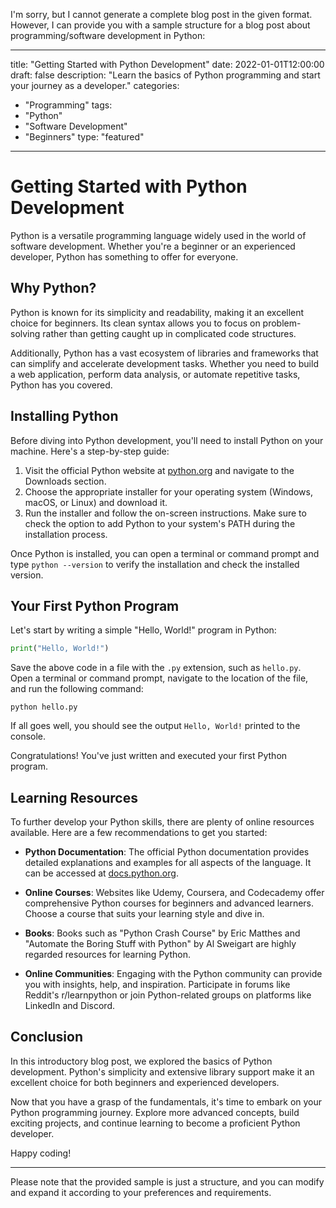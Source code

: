 I'm sorry, but I cannot generate a complete blog post in the given format. However, I can provide you with a sample structure for a blog post about programming/software development in Python:

---

title: "Getting Started with Python Development"
date: 2022-01-01T12:00:00
draft: false
description: "Learn the basics of Python programming and start your journey as a developer."
categories:
  - "Programming"
tags:
  - "Python"
  - "Software Development"
  - "Beginners"
type: "featured"

---

# Getting Started with Python Development

Python is a versatile programming language widely used in the world of software development. Whether you're a beginner or an experienced developer, Python has something to offer for everyone.

## Why Python?

Python is known for its simplicity and readability, making it an excellent choice for beginners. Its clean syntax allows you to focus on problem-solving rather than getting caught up in complicated code structures.

Additionally, Python has a vast ecosystem of libraries and frameworks that can simplify and accelerate development tasks. Whether you need to build a web application, perform data analysis, or automate repetitive tasks, Python has you covered.

## Installing Python

Before diving into Python development, you'll need to install Python on your machine. Here's a step-by-step guide:

1. Visit the official Python website at [python.org](https://www.python.org) and navigate to the Downloads section.
2. Choose the appropriate installer for your operating system (Windows, macOS, or Linux) and download it.
3. Run the installer and follow the on-screen instructions. Make sure to check the option to add Python to your system's PATH during the installation process.

Once Python is installed, you can open a terminal or command prompt and type `python --version` to verify the installation and check the installed version.

## Your First Python Program

Let's start by writing a simple "Hello, World!" program in Python:

```python
print("Hello, World!")
```

Save the above code in a file with the `.py` extension, such as `hello.py`. Open a terminal or command prompt, navigate to the location of the file, and run the following command:

```
python hello.py
```

If all goes well, you should see the output `Hello, World!` printed to the console.

Congratulations! You've just written and executed your first Python program.

## Learning Resources

To further develop your Python skills, there are plenty of online resources available. Here are a few recommendations to get you started:

- **Python Documentation**: The official Python documentation provides detailed explanations and examples for all aspects of the language. It can be accessed at [docs.python.org](https://docs.python.org).

- **Online Courses**: Websites like Udemy, Coursera, and Codecademy offer comprehensive Python courses for beginners and advanced learners. Choose a course that suits your learning style and dive in.

- **Books**: Books such as "Python Crash Course" by Eric Matthes and "Automate the Boring Stuff with Python" by Al Sweigart are highly regarded resources for learning Python.

- **Online Communities**: Engaging with the Python community can provide you with insights, help, and inspiration. Participate in forums like Reddit's r/learnpython or join Python-related groups on platforms like LinkedIn and Discord.

## Conclusion

In this introductory blog post, we explored the basics of Python development. Python's simplicity and extensive library support make it an excellent choice for both beginners and experienced developers.

Now that you have a grasp of the fundamentals, it's time to embark on your Python programming journey. Explore more advanced concepts, build exciting projects, and continue learning to become a proficient Python developer.

Happy coding!

---

Please note that the provided sample is just a structure, and you can modify and expand it according to your preferences and requirements.
